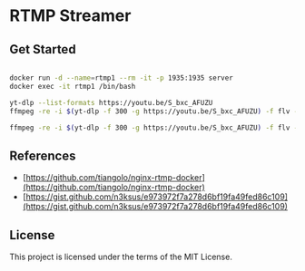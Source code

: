 # RTMP Streamer
## Get Started

```sh

docker run -d --name=rtmp1 --rm -it -p 1935:1935 server
docker exec -it rtmp1 /bin/bash

yt-dlp --list-formats https://youtu.be/S_bxc_AFUZU
ffmpeg -re -i $(yt-dlp -f 300 -g https://youtu.be/S_bxc_AFUZU) -f flv -c:v copy -c:a copy rtmp://0.0.0.0/live/yt

ffmpeg -re -i $(yt-dlp -f 300 -g https://youtu.be/S_bxc_AFUZU) -f flv -c:v copy rtmp://0.0.0.0/live/yt
```

## References

- [https://github.com/tiangolo/nginx-rtmp-docker](https://github.com/tiangolo/nginx-rtmp-docker)
- [https://gist.github.com/n3ksus/e973972f7a278d6bf19fa49fed86c109](https://gist.github.com/n3ksus/e973972f7a278d6bf19fa49fed86c109)

## License

This project is licensed under the terms of the MIT License.
